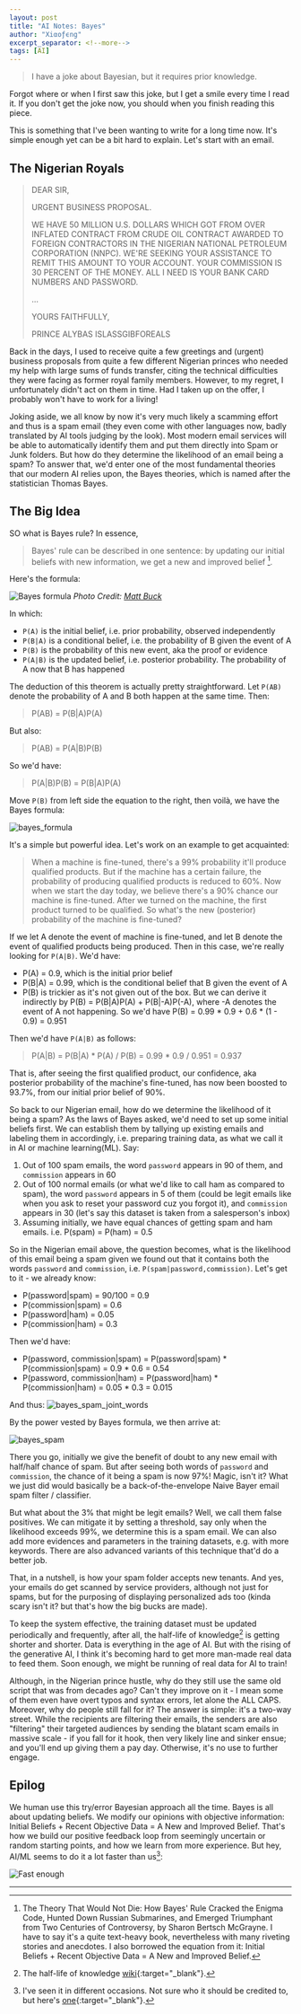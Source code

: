```yaml
---
layout: post
title: "AI Notes: Bayes"
author: "Χiαoƒϵng"
excerpt_separator: <!--more-->
tags: [AI]
---
```


> I have a joke about Bayesian, but it requires prior knowledge<!--more-->.

Forgot where or when I first saw this joke, but I get a smile every time I read it. If you don't get the joke now, you should when you finish reading this piece.

This is something that I've been wanting to write for a long time now. It's simple enough yet can be a bit hard to explain. Let's start with an email.

## The Nigerian Royals

> DEAR SIR,
>
> URGENT BUSINESS PROPOSAL.
>
> WE HAVE 50 MILLION U.S. DOLLARS WHICH GOT FROM <!--more--> OVER INFLATED CONTRACT FROM CRUDE OIL CONTRACT AWARDED TO FOREIGN CONTRACTORS IN THE NIGERIAN NATIONAL PETROLEUM CORPORATION (NNPC). WE'RE SEEKING YOUR ASSISTANCE TO REMIT THIS AMOUNT TO YOUR ACCOUNT. YOUR COMMISSION IS 30 PERCENT OF THE MONEY. ALL I NEED IS YOUR BANK CARD NUMBERS AND PASSWORD.
>
> ...
>
> YOURS FAITHFULLY,
>
> PRINCE ALYBAS ISLASSGIBFOREALS

Back in the days, I used to receive quite a few greetings and (urgent) business proposals from quite a few different Nigerian princes who needed my help with large sums of funds transfer, citing the technical difficulties they were facing as former royal family members. However, to my regret, I unfortunately didn't act on them in time. Had I taken up on the offer, I probably won't have to work for a living!

Joking aside, we all know by now it's very much likely a scamming effort and thus is a spam email (they even come with other languages now, badly translated by AI tools judging by the look). Most modern email services will be able to automatically identify them and put them directly into Spam or Junk folders. But how do they determine the likelihood of an email being a spam? To answer that, we'd enter one of the most fundamental theories that our modern AI relies upon, the Bayes theories, which is named after the statistician Thomas Bayes.

## The Big Idea

SO what is Bayes rule? In essence,

> Bayes' rule can be described in one sentence: by updating our initial beliefs with new information, we get a new and improved belief [^fn1].

Here's the formula:

![Bayes formula](../assets/images/20231112/bayes_neon.jpeg)
*Photo Credit: [Matt Buck](https://www.flickr.com/photos/mattbuck007/3676624894)*

In which:

* `P(A)` is the initial belief, i.e. prior probability, observed independently
* `P(B|A)` is a conditional belief, i.e. the probability of B given the event of A
* `P(B)` is the probability of this new event, aka the proof or evidence
* `P(A|B)` is the updated belief, i.e. posterior probability. The probability of A now that B has happened

The deduction of this theorem is actually pretty straightforward. Let `P(AB)` denote the probability of A and B both happen at the same time. Then:

> P(AB) = P(B\|A)P(A)

But also:

> P(AB) = P(A\|B)P(B)

So we'd have:

> P(A\|B)P(B) = P(B\|A)P(A)

Move `P(B)` from left side the equation to the right, then voilà, we have the Bayes formula:

![bayes_formula](../assets/images/20231112/bayes_formula.png)

It's a simple but powerful idea. Let's work on an example to get acquainted:

> When a machine is fine-tuned, there's a 99% probability it'll produce qualified products. But if the machine has a certain failure, the probability of producing qualified products is reduced to 60%. Now when we start the day today, we believe there's a 90% chance our machine is fine-tuned. After we turned on the machine, the first product turned to be qualified. So what's the new (posterior) probability of the machine is fine-tuned?

If we let A denote the event of machine is fine-tuned, and let B denote the event of qualified products being produced. Then in this case, we're really looking for `P(A|B)`. We'd have:

* P(A) = 0.9, which is the initial prior belief
* P(B\|A) = 0.99, which is the conditional belief that B given the event of A
* P(B) is trickier as it's not given out of the box. But we can derive it indirectly by P(B) = P(B\|A)P(A) + P(B\|-A)P(-A), where -A denotes the event of A not happening. So we'd have P(B) = 0.99 * 0.9 + 0.6 * (1 - 0.9) = 0.951

Then we'd have `P(A|B)` as follows:

> P(A\|B) = P(B\|A) * P(A) / P(B) = 0.99 * 0.9 / 0.951 = 0.937

That is, after seeing the first qualified product, our confidence, aka posterior probability of the machine's fine-tuned, has now been boosted to 93.7%, from our initial prior belief of 90%.

So back to our Nigerian email, how do we determine the likelihood of it being a spam? As the laws of Bayes asked, we'd need to set up some initial beliefs first. We can establish them by tallying up existing emails and labeling them in accordingly, i.e. preparing training data, as what we call it in AI or machine learning(ML). Say:

1. Out of 100 spam emails, the word `password` appears in 90 of them, and `commission` appears in 60
2. Out of 100 normal emails (or what we'd like to call ham as compared to spam), the word `password` appears in 5 of them (could be legit emails like when you ask to reset your password cuz you forgot it), and `commission` appears in 30 (let's say this dataset is taken from a salesperson's inbox)
3. Assuming initially, we have equal chances of getting spam and ham emails. i.e. P(spam) = P(ham) = 0.5

So in the Nigerian email above, the question becomes, what is the likelihood of this email being a spam given we found out that it contains both the words `password` and `commission`, i.e. `P(spam|password,commission)`. Let's get to it - we already know:

* P(password\|spam) = 90/100 = 0.9
* P(commission\|spam) = 0.6
* P(password\|ham) = 0.05
* P(commission\|ham) = 0.3

Then we'd have:

* P(password, commission\|spam) = P(password\|spam) * P(commission\|spam) = 0.9 * 0.6 = 0.54
* P(password, commission\|ham) = P(password\|ham) * P(commission\|ham) = 0.05 * 0.3 = 0.015

And thus:
![bayes_spam_joint_words](../assets/images/20231112/bayes_spam_joint_words.png)

By the power vested by Bayes formula, we then arrive at:

![bayes_spam](../assets/images/20231112/bayes_spam.png)

There you go, initially we give the benefit of doubt to any new email with half/half chance of spam. But after seeing both words of `password` and `commission`, the chance of it being a spam is now 97%! Magic, isn't it? What we just did would basically be a back-of-the-envelope Naive Bayer email spam filter / classifier.

But what about the 3% that might be legit emails? Well, we call them false positives. We can mitigate it by setting a threshold, say only when the likelihood exceeds 99%, we determine this is a spam email. We can also add more evidences and parameters in the training datasets, e.g. with more keywords. There are also advanced variants of this technique that'd do a better job.

That, in a nutshell, is how your spam folder accepts new tenants. And yes, your emails do get scanned by service providers, although not just for spams, but for the purposing of displaying personalized ads too (kinda scary isn't it? but that's how the big bucks are made).

To keep the system effective, the training dataset must be updated periodically and frequently, after all, the half-life of knowledge[^fn2] is getting shorter and shorter. Data is everything in the age of AI. But with the rising of the generative AI, I think it's becoming hard to get more man-made real data to feed them. Soon enough, we might be running of real data for AI to train!

Although, in the Nigerian prince hustle, why do they still use the same old script that was from decades ago? Can't they improve on it - I mean some of them even have overt typos and syntax errors, let alone the ALL CAPS. Moreover, why do people still fall for it? The answer is simple: it's a two-way street. While the recipients are filtering their emails, the senders are also "filtering" their targeted audiences by sending the blatant scam emails in massive scale - if you fall for it hook, then very likely line and sinker ensue; and you'll end up giving them a pay day. Otherwise, it's no use to further engage.

## Epilog

We human use this try/error Bayesian approach all the time. Bayes is all about updating beliefs. We modify our opinions with objective information: Initial Beliefs + Recent Objective Data = A New and Improved Belief. That's how we build our positive feedback loop from seemingly uncertain or random starting points, and how we learn from more experience. But hey, AI/ML seems to do it a lot faster than us[^fn3]:

![Fast enough](../assets/images/20231112/ml_fast_enough.png)

---
[^fn1]: The Theory That Would Not Die: How Bayes' Rule Cracked the Enigma Code, Hunted Down Russian Submarines, and Emerged Triumphant from Two Centuries of Controversy, by Sharon Bertsch McGrayne. I have to say it's a quite text-heavy book, nevertheless with many riveting stories and anecdotes. I also borrowed the equation from it: Initial Beliefs + Recent Objective Data = A New and Improved Belief.
[^fn2]: The half-life of knowledge [wiki](https://en.wikipedia.org/wiki/Half-life_of_knowledge){:target="_blank"}.
[^fn3]: I've seen it in different occasions. Not sure who it should be credited to, but here's [one](https://sprignaturemoves.com/machine-learning-2/){:target="_blank"}.
